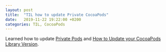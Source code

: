 ```yaml
---
layout: post
title:  "TIL how to update Private CocoaPods"
date:   2019-11-22 19:22:00 +0200
categories: TIL, CocoaPods
---
```

Learned how to update [Private Pods](https://guides.cocoapods.org/making/private-cocoapods.html) and [How to Update your CocoaPods Library Version](https://sebastiandobrincu.com/blog/how-to-update-your-cocoapods-library-version).
